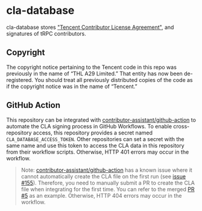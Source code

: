 # cla-database

cla-database stores ["Tencent Contributor License Agreement"](Tencent-Contributor-License-Agreement.md), and signatures of tRPC contributors.

## Copyright

The copyright notice pertaining to the Tencent code in this repo was previously in the name of “THL A29 Limited.”  That entity has now been de-registered.  You should treat all previously distributed copies of the code as if the copyright notice was in the name of “Tencent.”


## GitHub Action

This repository can be integrated with [contributor-assistant/github-action](https://github.com/contributor-assistant/github-action) to automate the CLA signing process in GitHub Workflows. To enable cross-repository access, this repository provides a secret named `CLA_DATABASE_ACCESS_TOKEN`. Other repositories can set a secret with the same name and use this token to access the CLA data in this repository from their workflow scripts. Otherwise, HTTP 401 errors may occur in the workflow.

> Note: [contributor-assistant/github-action](https://github.com/contributor-assistant/github-action) has a known issue where it cannot automatically create the CLA file on the first run (see [issue #155](https://github.com/contributor-assistant/github-action/issues/155)). Therefore, you need to manually submit a PR to create the CLA file when integrating for the first time. You can refer to the merged [PR #5](https://github.com/trpc-group/cla-database/pull/5) as an example.  Otherwise, HTTP 404 errors may occur in the workflow.



